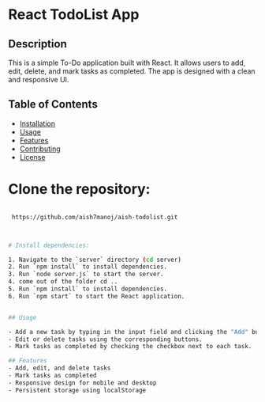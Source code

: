 # React TodoList App
## Description
This is a simple To-Do application built with React. It allows users to add, edit, delete, and mark tasks as completed. The app is designed with a clean and responsive UI.

## Table of Contents
- [Installation](#installation)
- [Usage](#usage)
- [Features](#features)
- [Contributing](#contributing)
- [License](#license)


# Clone the repository:
   ```bash
  
    https://github.com/aish7manoj/aish-todolist.git



# Install dependencies:

1. Navigate to the `server` directory (cd server)
2. Run `npm install` to install dependencies.
3. Run `node server.js` to start the server.
4. come out of the folder cd ..
5. Run `npm install` to install dependencies.
6. Run `npm start` to start the React application.


## Usage

- Add a new task by typing in the input field and clicking the "Add" button.git
- Edit or delete tasks using the corresponding buttons.
- Mark tasks as completed by checking the checkbox next to each task.

## Features
- Add, edit, and delete tasks
- Mark tasks as completed
- Responsive design for mobile and desktop
- Persistent storage using localStorage







